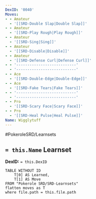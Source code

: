 ```yaml
---
DexID: '0040'
Moves:
- - Amateur
  - '[[SRD-Double Slap|Double Slap]]'
- - Amateur
  - '[[SRD-Play Rough|Play Rough]]'
- - Amateur
  - '[[SRD-Sing|Sing]]'
- - Amateur
  - '[[SRD-Disable|Disable]]'
- - Amateur
  - '[[SRD-Defense Curl|Defense Curl]]'
- - '---------------------------'
  - '---------------------------'
- - Ace
  - '[[SRD-Double-Edge|Double-Edge]]'
- - Ace
  - '[[SRD-Fake Tears|Fake Tears]]'
- - '---------------------------'
  - '---------------------------'
- - Pro
  - '[[SRD-Scary Face|Scary Face]]'
- - Pro
  - '[[SRD-Heal Pulse|Heal Pulse]]'
Name: Wigglytuff
---
```


#PokeroleSRD/Learnsets

## `= this.Name` Learnset

**DexID:** `= this.DexID`

```dataview
TABLE WITHOUT ID
    T[0] AS Learned,
    T[1] AS Move
FROM "Pokerole SRD/SRD-Learnsets"
flatten moves as T
where file.path = this.file.path
```
